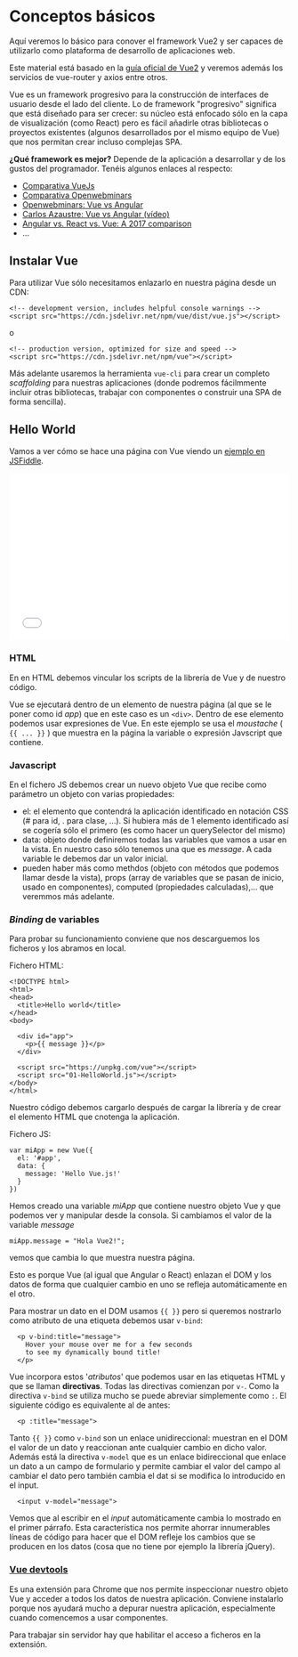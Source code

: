 # Conceptos básicos
Aquí veremos lo básico para conover el framework Vue2 y ser capaces de utilizarlo como plataforma de desarrollo de aplicaciones web.

Este material está basado en la [guía oficial de Vue2](https://vuejs.org/v2/guide/) y veremos además los servicios de vue-router y axios entre otros.

Vue es un framework progresivo para la construcción de interfaces de usuario desde el lado del cliente. Lo de framework
"progresivo" significa que está diseñado para ser crecer: su núcleo está enfocado sólo en la capa de visualización (como React) pero es fácil añadirle otras bibliotecas o proyectos existentes (algunos desarrollados por el mismo equipo de Vue) que nos permitan crear incluso complejas SPA.

**¿Qué framework es mejor?**
Depende de la aplicación a desarrollar y de los gustos del programador. Tenéis algunos enlaces al respecto:
* [Comparativa VueJs](https://vuejs.org/v2/guide/comparison.html)
* [Comparativa Openwebminars](https://openwebinars.net/blog/los-6-mejores-frameworks-javascript/?utm_source=customer-io&utm_medium=newsletter)
* [Openwebminars: Vue vs Angular](https://openwebinars.net/blog/vue-vs-angular/)
* [Carlos Azaustre: Vue vs Angular (vídeo)](https://www.youtube.com/watch?v=jTtab_rnvic)
* [Angular vs. React vs. Vue: A 2017 comparison](https://medium.com/unicorn-supplies/angular-vs-react-vs-vue-a-2017-comparison-c5c52d620176)
* ...


## Instalar Vue
Para utilizar Vue sólo necesitamos enlazarlo en nuestra página desde un CDN:
```[HTML]
<!-- development version, includes helpful console warnings -->
<script src="https://cdn.jsdelivr.net/npm/vue/dist/vue.js"></script>
```
o
```[HTML]
<!-- production version, optimized for size and speed -->
<script src="https://cdn.jsdelivr.net/npm/vue"></script>
```

Más adelante usaremos la herramienta `vue-cli` para crear un completo _scaffolding_ para nuestras aplicaciones (donde 
podremos fácilmmente incluir otras bibliotecas, trabajar con componentes o construir una SPA de forma sencilla).

## Hello World
Vamos a ver cómo se hace una página con Vue viendo un [ejemplo en JSFiddle](https://jsfiddle.net/chrisvfritz/50wL7mdz/).

<script async src="//jsfiddle.net/juansegura/psk853hL/embed/js,html,result/"></script>

<iframe width="100%" height="300" src="//jsfiddle.net/juansegura/psk853hL/3/embedded/js,html,result/" allowpaymentrequest allowfullscreen="allowfullscreen" frameborder="0"></iframe>

### HTML
En en HTML debemos vincular los scripts de la librería de Vue y de nuestro código. 

Vue se ejecutará dentro de un elemento de nuestra página (al que se le poner como id _app_) que en este caso es un `<div>`.
Dentro de ese elemento podemos usar expresiones de Vue. En este ejemplo se usa el _moustache_ ( `{{ ... }}` ) que muestra en
la página la variable o expresión Javscript que contiene.

### Javascript
En el fichero JS debemos crear un nuevo objeto Vue que recibe como parámetro un objeto con varias propiedades:
* el: el elemento que contendrá la aplicación identificado en notación CSS (# para id, . para clase, ...). Si hubiera más 
de 1 elemento identificado así se cogería sólo el primero (es como hacer un querySelector del mismo)
* data: objeto donde definiremos todas las variables que vamos a usar en la vista. En nuestro caso sólo tenemos una que 
es _message_. A cada variable le debemos dar un valor inicial.
* pueden haber más como methdos (objeto con métodos que podemos llamar desde la vista), props (array de variables que se 
pasan de inicio, usado en componentes), computed (propiedades calculadas),... que veremmos más adelante.

### _Binding_ de variables
Para probar su funcionamiento conviene que nos descarguemos los ficheros y los abramos en local.

Fichero HTML:
```[HTML]
<!DOCTYPE html>
<html>
<head>
  <title>Hello world</title>
</head>
<body>

  <div id="app">
    <p>{{ message }}</p>
  </div>

  <script src="https://unpkg.com/vue"></script>
  <script src="01-HelloWorld.js"></script>
</body>
</html>
```
Nuestro código debemos cargarlo después de cargar la librería y de crear el elemento HTML que cnotenga la aplicación.

Fichero JS:
```[Javascript]
var miApp = new Vue({
  el: '#app',
  data: {
    message: 'Hello Vue.js!'
  }
})
```

Hemos creado una variable _miApp_ que contiene nuestro objeto Vue y que podemos ver y manipular desde la consola. Si cambiamos el valor de la variable _message_
```[Javascript]
miApp.message = "Hola Vue2!";
```
vemos que cambia lo que muestra nuestra página.

Esto es porque Vue (al igual que Angular o React) enlazan el DOM y los datos de forma que cualquier cambio en uno se refleja automáticamente en el otro.

Para mostrar un dato en el DOM usamos `{{ }}` pero si queremos nostrarlo como atributo de una etiqueta debemos usar `v-bind`:
```[HTML]
  <p v-bind:title="message">
    Hover your mouse over me for a few seconds
    to see my dynamically bound title!
  </p>
```
Vue incorpora estos '_atributos_' que podemos usar en las etiquetas HTML y que se llaman **directivas**. Todas las directivas comienzan por `v-`. Como la directiva `v-bind` se utiliza mucho se puede abreviar símplemente como `:`. El siguiente código es equivalente al de antes:
```[HTML]
  <p :title="message">
```
Tanto `{{ }}` como `v-bind` son un enlace unidireccional: muestran en el DOM el valor de un dato y reaccionan ante cualquier cambio en dicho valor. Además está la directiva `v-model` que es un enlace bidireccional que enlace un dato a un campo de formulario y permite cambiar el valor del campo al cambiar el dato pero también cambia el dat si se modifica lo introducido en el input. 
```[HTML]
  <input v-model="message">
```
Vemos que al escribir en el _input_ automáticamente cambia lo mostrado en el primer párrafo. Esta característica nos permite ahorrar innumerables líneas de código para hacer que el DOM refleje los cambios que se producen en los datos (cosa que no tiene por ejemplo la librería jQuery).

### [Vue devtools](https://chrome.google.com/webstore/detail/vuejs-devtools/nhdogjmejiglipccpnnnanhbledajbpd?utm_source=chrome-app-launcher-info-dialog)
Es una extensión para Chrome que nos permite inspeccionar nuestro objeto Vue y acceder a todos los datos de nuestra aplicación. Conviene instalarlo porque nos ayudará mucho a depurar nuestra aplicación, especialmente cuando comencemos a usar componentes.

Para trabajar sin servidor hay que habilitar el acceso a ficheros en la extensión.

